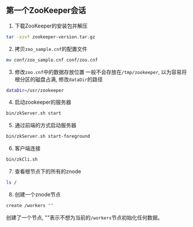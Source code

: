 ## 第一个ZooKeeper会话
1. 下载ZooKeeper的安装包并解压
```sh
tar -xzvf zookeeper-version.tar.gz
```

2. 拷贝`zoo_sample.cnf`的配置文件
```sh
mv conf/zoo_sample.cnf conf/zoo.cnf
```

3. 修改`zoo.cnf`中的数据存放位置
一般不会存放在`/tmp/zookeeper`, 以为容易将根分区的磁盘占满, 修改`dataDir`的路径
```sh
dataDir=/usr/zookeeper
```

4. 启动zookeeper的服务器
```sh
bin/zkServer.sh start
```

5. 通过前端的方式启动服务器
```sh
bin/zkServer.sh start-foreground
```

6. 客户端连接
```sh
bin/zkCli.sh
```

7. 查看根节点下的所有的znode
```sh
ls /
```

8. 创建一个znode节点
```sh
create /workers ""
```
创建了一个节点, ""表示不想为当前的`/workers`节点初始化任何数据。

